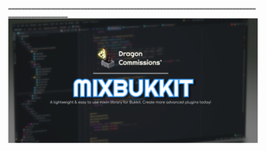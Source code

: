 **_____________________________________________________________________________________________**
![MixBukkit](https://raw.githubusercontent.com/DragonCommissions/MixBukkit/master/MixBukkit.png)

